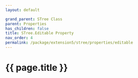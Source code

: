 ```yaml
---
layout: default

grand_parent: STree Class
parent: Properties
has_children: false
title: STree.Editable Property
nav_order: 4
permalink: /package/extension5/stree/properties/editable
---
```

# {{ page.title }}
